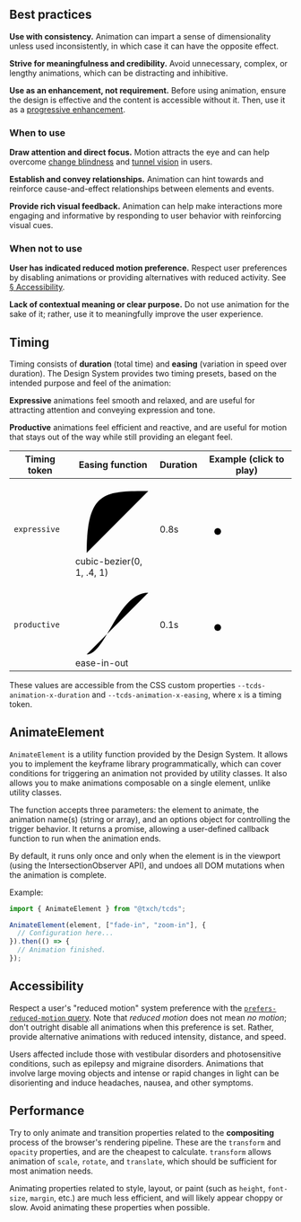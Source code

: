 <!--
/**
 * @todo Add keyframe library (with interactive demos).
 * @todo Replace AnimateElement with WAAPI-based utility (better composition,
 *   less/no DOM manipulation, etc.)
 */
-->

<!--lede
  Used appropriately, animation engages users, focuses attention, and enriches experiences with expressiveness and memorability. However, it can be distracting and exclusionary if used improperly.
lede-->

## Best practices
**Use with consistency.** Animation can impart a sense of dimensionality unless used inconsistently, in which case it can have the opposite effect.

**Strive for meaningfulness and credibility.** Avoid unnecessary, complex, or lengthy animations, which can be distracting and inhibitive.

**Use as an enhancement, not requirement.** Before using animation, ensure the design is effective and the content is accessible without it. Then, use it as a [progressive enhancement](https://www.smashingmagazine.com/2009/04/progressive-enhancement-what-it-is-and-how-to-use-it/ "Progressive Enhancement: What It Is, And How To Use It? — Smashing Magazine").

### When to use
**Draw attention and direct focus.** Motion attracts the eye and can help overcome [change blindness](https://www.nngroup.com/articles/change-blindness-definition/ "Change Blindness in UX — Nielsen Norman Group") and [tunnel vision](https://www.nngroup.com/articles/tunnel-vision-and-selective-attention/) in users.

**Establish and convey relationships.** Animation can hint towards and reinforce cause-and-effect relationships between elements and events.

**Provide rich visual feedback.** Animation can help make interactions more engaging and informative by responding to user behavior with reinforcing visual cues.

### When not to use
**User has indicated reduced motion preference.** Respect user preferences by disabling animations or providing alternatives with reduced activity. See [&sect; Accessibility](#accessibility).

**Lack of contextual meaning or clear purpose.** Do not use animation for the sake of it; rather, use it to meaningfully improve the user experience.

## Timing
Timing consists of **duration** (total time) and **easing** (variation in speed over duration). The Design System provides two timing presets, based on the intended purpose and feel of the animation:

**Expressive** animations feel smooth and relaxed, and are useful for attracting attention and conveying expression and tone.

**Productive** animations feel efficient and reactive, and are useful for motion that stays out of the way while still providing an elegant feel.

<table class="timing-table">
  <thead>
    <tr>
      <th>Timing token</th>
      <th>Easing function</th>
      <th>Duration</th>
      <th>Example (click to play)</th>
    </tr>
  </thead>
  <tbody>
    <tr>
      <td><code>expressive</code></td>
      <td>
        <svg width="150" height="150" class="timing-graph easing-function" xmlns="http://www.w3.org/2000/svg">
          <path d="M 20 130 C20 20, 52 20, 130 20" class="easing-curve" />
        </svg><br>
        cubic-bezier(0, 1, .4, 1)
      </td>
      <td>0.8s</td>
      <td>
        <svg width="200" height="30" class="timing-graph" xmlns="http://www.w3.org/2000/svg">
          <circle r="6" cx="20" cy="15" class="easing-pacer"">
            <animateMotion class="easing-pacer-path" begin="none" dur="0.8s" path="M 0 0 L 160 0" calcMode="spline" keySplines="0 1 .4 1" keyTimes="0 ; 1" fill="freeze" />
          </circle>
        </svg>
      </td>
    </tr>
    <tr>
      <td><code>productive</code></td>
      <td>
        <svg width="150" height="150" class="timing-graph easing-function" xmlns="http://www.w3.org/2000/svg">
          <path d="M 20 130 C54.6 130, 75.4 20, 130 20" class="easing-curve" />
        </svg><br>
        ease-in-out
      </td>
      <td>0.1s</td>
      <td>
        <svg width="200" height="30" class="timing-graph" xmlns="http://www.w3.org/2000/svg">
          <circle r="6" cx="20" cy="15" class="easing-pacer"">
            <animateMotion class="easing-pacer-path" begin="none" dur="0.15s" path="M 0 0 L 160 0" calcMode="spline" keySplines=".42 0 .58 1" keyTimes="0 ; 1" fill="freeze" />
          </circle>
        </svg>
      </td>
    </tr>
  </tbody>
</table>

<script>
(function() {
  document.querySelectorAll(".timing-graph").forEach((graph) => {
    const pacerPath = graph.querySelector(".easing-pacer-path");

    if(pacerPath) {
      graph.addEventListener("click", () => {
        pacerPath.beginElement();
      });
    }
  });
}());
</script>

These values are accessible from the CSS custom properties `--tcds-animation-x-duration` and `--tcds-animation-x-easing`, where `x` is a timing token.

## AnimateElement
`AnimateElement` is a utility function provided by the Design System. It allows you to implement the keyframe library programmatically, which can cover conditions for triggering an animation not provided by utility classes. It also allows you to make animations composable on a single element, unlike utility classes.

The function accepts three parameters: the element to animate, the animation name(s) (string or array), and an options object for controlling the trigger behavior. It returns a promise, allowing a user-defined callback function to run when the animation ends.

By default, it runs only once and only when the element is in the viewport (using the IntersectionObserver API), and undoes all DOM mutations when the animation is complete.

Example:

```js
import { AnimateElement } from "@txch/tcds";

AnimateElement(element, ["fade-in", "zoom-in"], {
  // Configuration here...
}).then(() => {
  // Animation finished.
});
```

## Accessibility
Respect a user's "reduced motion" system preference with the [`prefers-reduced-motion` query](https://developer.mozilla.org/en-US/docs/Web/CSS/@media/prefers-reduced-motion). Note that *reduced motion* does not mean *no motion*; don't outright disable all animations when this preference is set. Rather, provide alternative animations with reduced intensity, distance, and speed.

Users affected include those with vestibular disorders and photosensitive conditions, such as epilepsy and migraine disorders. Animations that involve large moving objects and intense or rapid changes in light can be disorienting and induce headaches, nausea, and other symptoms.

## Performance
Try to only animate and transition properties related to the **compositing** process of the browser's rendering pipeline. These are the `transform` and `opacity` properties, and are the cheapest to calculate. `transform` allows animation of `scale`, `rotate`, and `translate`, which should be sufficient for most animation needs.

Animating properties related to style, layout, or paint (such as `height`, `font-size`, `margin`, etc.) are much less efficient, and will likely appear choppy or slow. Avoid animating these properties when possible.

<!--
https://www.designsystems.com/5-steps-for-including-motion-design-in-your-system/
https://xd.adobe.com/ideas/wp-content/uploads/2021/06/Animation-in-Design-Systems.pdf
https://www.smashingmagazine.com/2019/02/animation-design-system/
https://www.invisionapp.com/inside-design/motion-design-systems/
https://medium.com/@aviadtend/motion-design-system-practical-guide-8c15599262fe

https://ant.design/docs/spec/motion
https://material.io/design/motion/understanding-motion.html#principles
https://www.carbondesignsystem.com/guidelines/motion/overview/
https://www.ibm.com/design/language/animation/overview/
https://developer.apple.com/design/human-interface-guidelines/macos/visual-design/animation/
https://developer.apple.com/design/human-interface-guidelines/ios/visual-design/animation/
https://developer.microsoft.com/en-us/fluentui#/styles/web/motion
https://design.gitlab.com/product-foundations/motion
https://www.audi.com/ci/en/guides/user-interface/ui-animation/response-effect.html 
-->